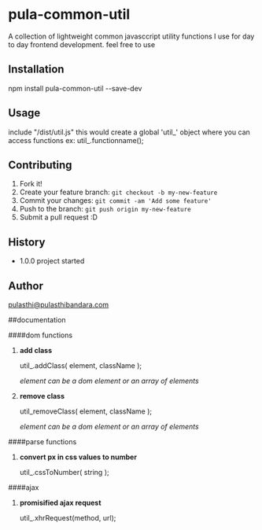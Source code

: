 # pula-common-util

A collection of lightweight common javasccript utility functions I use for day to day frontend development. feel free to use

## Installation

npm install pula-common-util --save-dev

## Usage

include "/dist/util.js"
this would create a global 'util_' object where you can access functions
ex: util_.functionname();

## Contributing

1. Fork it!
2. Create your feature branch: `git checkout -b my-new-feature`
3. Commit your changes: `git commit -am 'Add some feature'`
4. Push to the branch: `git push origin my-new-feature`
5. Submit a pull request :D

## History

- 1.0.0
project started

## Author
pulasthi@pulasthibandara.com


##documentation

####dom functions

1) **add class**

	util_.addClass( element, className );

	*element can be a dom element or an array of elements*

2) **remove class**

	util_removeClass( element, className );

	*element can be a dom element or an array of elements*

####parse functions

1) **convert px in css values to number**

	util_.cssToNumber( string );

####ajax

1) **promisified ajax request**

	util_.xhrRequest(method, url);